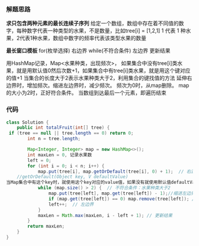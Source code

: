 ### 解题思路
**求只包含两种元素的最长连续子序列**
给定一个数组，数组中存在着不同值的数字，每种数字代表一种类型的水果，不是数量，比如tree[i] = [1,2,1] 1 代表 1 种水果，2代表1种水果，数组中数字的频率代表该类型水果的数量

**最长窗口模板**
for(枚举选择)
    右边界
    while(不符合条件)
        左边界
    更新结果

用HashMap记录，Map<水果种类，出现频次>，
如果集合中没有tree[i]类水果，就是用默认值0然后次数+1，如果集合中有tree[i]类水果，就是用这个键对应的值+1
当集合的长度大于2表示水果种类大于2，利用集合的键找值的方法
延伸右边界时，增加频次。缩进左边界时，减少频次。
频次为0时，从map删除。
map的大小为2时，正好符合条件。
当数组到达最后一个元素，即遍历结束
### 代码

```java
class Solution {
    public int totalFruit(int[] tree) {
 if (tree == null || tree.length == 0) return 0;
        int n = tree.length;

        Map<Integer, Integer> map = new HashMap<>();
        int maxLen = 0, 记录水果数
        left = 0;
        for (int i = 0; i < n; i++) {
            map.put(tree[i], map.getOrDefault(tree[i], 0) + 1);  // 右边界
    //getOrDefault(Object key, V defaultValue)
当Map集合中有这个key时，就使用这个key对应的value值，如果没有就使用默认值defaultValue
            while (map.size() > 2) {  // 不符合条件：水果种类大于2
                map.put(tree[left], map.get(tree[left]) - 1);//缩进左边界时，减少频次。
                if (map.get(tree[left]) == 0) map.remove(tree[left]); //如果值为0直接移除这个元素
                left++;  // 左边界
            }
            maxLen = Math.max(maxLen, i - left + 1); // 更新结果
        }
        return maxLen;
    }
}
```